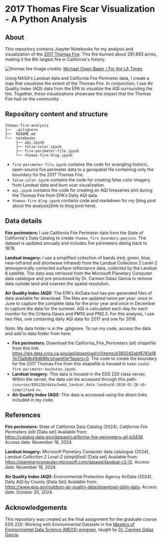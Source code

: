 # 2017 Thomas Fire Scar Visualization - A Python Analysis

## About
This repository contains Jupyter Notebooks for my analysis and visualization of the [2017 Thomas Fire](https://en.wikipedia.org/wiki/Thomas_Fire). This fire burned about 281,893 acres, making it the 8th largest fire in California's history. 

![thomas fire](https://ca-times.brightspotcdn.com/dims4/default/7aca077/2147483647/strip/true/crop/2048x1365+0+0/resize/1440x960!/format/webp/quality/75/?url=https%3A%2F%2Fcalifornia-times-brightspot.s3.amazonaws.com%2Fe3%2F17%2F6803239007424db677d324a459ac%2Fla-me-thomas-fire-photos-010)
Image credits: [Michael Owen Baker / For the LA Times](https://www.latimes.com/local/lanow/la-me-thomas-fire-photos-photogallery.html)

Using NASA's Landsat data and California Fire Perimeter data, I create a map that visualizes the extent of the Thomas Fire. In conjunction, I use Air Quality Index (AQI) data from the EPA to visualize the AQI surrounding the fire. Together, these visualizations showcase the impact that the Thomas Fire had on the community. 

## Repository content and structure

```
thomas-fire-analysis
├──  .gitignore
├──  README.md
└──  notebooks
     ├── aqi.ipynb
     ├── false-color.ipynb
     ├── fire-perimeter-file.ipynb
     └── thomas-fire-blog.ipynb
```

- `fire-perimeter-file.ipynb` contains the code for wrangling historic, open-source fire perimeter data to a geospatial file containing only the boundary for the 2017 Thomas Fire.
- `false-color.ipynb` contains the code for creating false color imagery from Landsat data and burn scar visualization.
- `aqi.ipynb` contains the code for creating an AQI timeseries plot during the Thomas Fire from EPA's Daily AQI data.
- `thomas-fire-blog.ipynb` contains code and markdown for my [blog post about the analysis](link to blog post here).
    
## Data details

**Fire perimeters:** I use California Fire Perimeter data from the State of California's Data Catalog to create `thomas_fire_boundary.geojson`. The dataset is updated annually and includes fire perimeters dating back to 1878. 

**Landsat imagery:** I use a simplified collection of bands (red, green, blue, near-infrared and shortwave infrared) from the Landsat Collection 2 Level-2 atmosperically corrected surface reflectance data, collected by the Landsat 8 satellite. The data was retrieved from the Microsoft Planetary Computer data catalogue and pre-processed by Dr. Carmen Galaz García to remove data outside land and coarsen the spatial resolution. 

**Air Quality Index (AQI):** The EPA's AirData tool has pre-generated files of data available for download. The files are updated twice per year: once in June to capture the complete data for the prior year and once in December to capture the data for the summer. AQI is calculated each day for each monitor for the Criteria Gases and PM10 and PM2.5. For this analysis, I use two files, one containing daily AQI data for 2017 and one for 2018.

*Note:* My data folder is in the .gitignore. To run my code, access the data and add to data folder from here:
- **Fire perimeters:** Download the California_Fire_Perimeters (all) shapefile from this link: https://gis.data.cnra.ca.gov/api/download/v1/items/e3802d2abf8741a187e73a9db49d68fe/shapefile?layers=0. The code to create the boundary for the 2017 Thomas Fire from this shapefile is housed in `hwk4-task2-fire-perimeter-kochuten.ipynb`.
- **Landsat imagery:** This data is housed in the EDS 220 class server. Within the server, the data can be accessed through this path: `/courses/EDS220/data/hwk4_landsat_data landsat8-2018-01-26-sb-simplified.nc`.
- **Air Quality Index (AQI):** This data is accessed using the direct links included in my code.
 

## References

**Fire perimeters:** State of California Data Catalog (2024), *California Fire Perimeters (all)* [Data set] Available from: https://catalog.data.gov/dataset/california-fire-perimeters-all-b3436. Access date: November 18, 2024.

**Landsat imagery:** Microsoft Planetary Computer data catalogue (2024), *Landsat Collection 2 Level-2 (simplified)* [Data set] Available from: https://planetarycomputer.microsoft.com/dataset/landsat-c2-l2. Access date: November 18, 2024.

**Air Quality Index (AQI):** Environmental Protection Agency AirData (2024), Daily AQI by County [Data Set] Available from: https://www.epa.gov/outdoor-air-quality-data/download-daily-data. Access date: October 20, 2024.

## Acknowledgements

This repository was created as the final assignment for the graduate course EDS 220: Working with Environmental Datasets in the [Masters of Environmental Data Science (MEDS) program](https://bren.ucsb.edu/masters-programs/master-environmental-data-science), taught by [Dr. Carmen Galaz García](https://github.com/carmengg).

